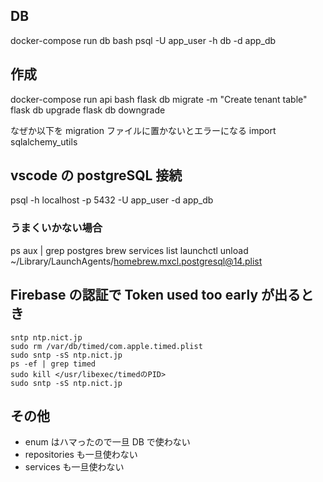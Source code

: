 ## DB

docker-compose run db bash
psql -U app_user -h db -d app_db


## 作成

docker-compose run api bash
flask db migrate -m "Create tenant table"
flask db upgrade
flask db downgrade

なぜか以下を migration ファイルに置かないとエラーになる
import sqlalchemy_utils

## vscode の postgreSQL 接続
psql -h localhost -p 5432 -U app_user -d app_db

### うまくいかない場合
ps aux | grep postgres
brew services list
launchctl unload ~/Library/LaunchAgents/homebrew.mxcl.postgresql@14.plist

## Firebase の認証で Token used too early が出るとき
```
sntp ntp.nict.jp
sudo rm /var/db/timed/com.apple.timed.plist
sudo sntp -sS ntp.nict.jp
ps -ef | grep timed
sudo kill </usr/libexec/timedのPID>
sudo sntp -sS ntp.nict.jp
```


## その他

- enum はハマったので一旦 DB で使わない
- repositories も一旦使わない
- services も一旦使わない

